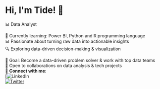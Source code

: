 # Hi, I'm Tide! 👋  
 📊 Data Analyst  

🌱 Currently learning: Power BI, Python and R programming language  
📊 Passionate about turning raw data into actionable insights  
🔍 Exploring data-driven decision-making & visualization  

🎯 Goal: Become a data-driven problem solver & work with top data teams  
📢 Open to collaborations on data analysis & tech projects  
🚀 **Connect with me:**  
[![LinkedIn](www.linkedin.com/in/anyinoluwa-88250323a)  
[![Twitter](https://img.shields.io/badge/Twitter-Follow-blue)](your-twitter-url) 
